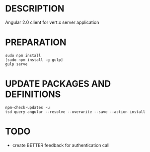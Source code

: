
# DESCRIPTION
Angular 2.0 client for vert.x server application

# PREPARATION
	sudo npm install
	[sudo npm install -g gulp]
    gulp serve

# UPDATE PACKAGES AND DEFINITIONS
	npm-check-updates -u
	tsd query angular --resolve --overwrite --save --action install

# TODO
- create BETTER feedback for authentication call
